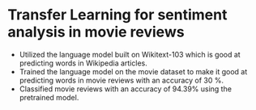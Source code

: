 # Transfer Learning for sentiment analysis in movie reviews

-	Utilized the language model built on Wikitext-103 which is good at predicting words in Wikipedia articles.
-	Trained the language model on the movie dataset to make it good at predicting words in movie reviews with an 
accuracy of 30 %.
-	Classified movie reviews with an accuracy of 94.39% using the pretrained model.




